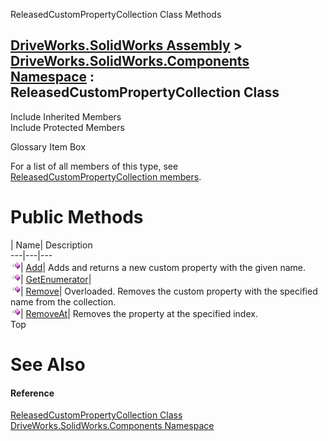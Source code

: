 ReleasedCustomPropertyCollection Class Methods   
  
[DriveWorks.SolidWorks Assembly](topic13342.md) > [DriveWorks.SolidWorks.Components Namespace](topic13925.md) : ReleasedCustomPropertyCollection Class  
---  
  
Include Inherited Members    
Include Protected Members    


Glossary Item Box

For a list of all members of this type, see [ReleasedCustomPropertyCollection members](topic14813.md).

# Public Methods

| Name| Description  
---|---|---  
![Public Method](dotnetimages/publicMethod.gif)| [Add](topic14818.md)| Adds and returns a new custom property with the given name.   
![Public Method](dotnetimages/publicMethod.gif)| [GetEnumerator](topic14819.md)|   
![Public Method](dotnetimages/publicMethod.gif)| [Remove](topic14820.md)| Overloaded. Removes the custom property with the specified name from the collection.   
![Public Method](dotnetimages/publicMethod.gif)| [RemoveAt](topic14823.md)| Removes the property at the specified index.   
Top

# See Also

#### Reference

[ReleasedCustomPropertyCollection Class](topic14812.md)   
[DriveWorks.SolidWorks.Components Namespace](topic13925.md)


